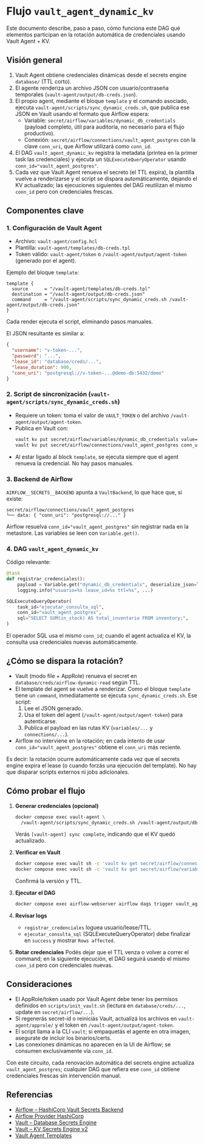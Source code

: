 # Flujo `vault_agent_dynamic_kv`

Este documento describe, paso a paso, cómo funciona este DAG qué elementos participan en la rotación automática de credenciales usando Vault Agent + KV.

## Visión general

1. Vault Agent obtiene credenciales dinámicas desde el secrets engine `database/` (TTL corto).
2. El agente renderiza un archivo JSON con usuario/contraseña temporales (`vault-agent/output/db-creds.json`).
3. El propio agent, mediante el bloque `template` y el comando asociado, ejecuta `vault-agent/scripts/sync_dynamic_creds.sh`, que publica ese JSON en Vault usando el formato que Airflow espera:
   - Variable: `secret/airflow/variables/dynamic_db_credentials` (payload completo, útil para auditoría, no necesario para el flujo productivo).
   - Conexión: `secret/airflow/connections/vault_agent_postgres` con la clave `conn_uri`, que Airflow utilizará como `conn_id`.
4. El DAG `vault_agent_dynamic_kv` registra la metadata (printea en la primer task las credenciales) y ejecuta un `SQLExecuteQueryOperator` usando `conn_id="vault_agent_postgres"`.
5. Cada vez que Vault Agent renueva el secreto (el TTL expira), la plantilla vuelve a renderizarse y el script se dispara automáticamente, dejando el KV actualizado; las ejecuciones siguientes del DAG reutilizan el mismo `conn_id` pero con credenciales frescas.

## Componentes clave

### 1. Configuración de Vault Agent

- Archivo: `vault-agent/config.hcl`
- Plantilla: `vault-agent/templates/db-creds.tpl`
- Token válido: `vault-agent/token` o `/vault-agent/output/agent-token` (generado por el agent).

Ejemplo del bloque `template`:
```hcl
template {
  source      = "/vault-agent/templates/db-creds.tpl"
  destination = "/vault-agent/output/db-creds.json"
  command     = "/vault-agent/scripts/sync_dynamic_creds.sh /vault-agent/output/db-creds.json"
}
```
Cada render ejecuta el script, eliminando pasos manuales.

El JSON resultante es similar a:
```json
{
  "username": "v-token-...",
  "password": "...",
  "lease_id": "database/creds/...",
  "lease_duration": 900,
  "conn_uri": "postgresql://v-token-...@demo-db:5432/demo"
}
```

### 2. Script de sincronización (`vault-agent/scripts/sync_dynamic_creds.sh`)

- Requiere un token: toma el valor de `VAULT_TOKEN` o del archivo `/vault-agent/output/agent-token`.
- Publica en Vault con:
  ```bash
  vault kv put secret/airflow/variables/dynamic_db_credentials value=@<json>
  vault kv put secret/airflow/connections/vault_agent_postgres conn_uri="${CONN_URI}"
  ```
- Al estar ligado al block `template`, se ejecuta siempre que el agent renueva la credencial. No hay pasos manuales.

### 3. Backend de Airflow

`AIRFLOW__SECRETS__BACKEND` apunta a `VaultBackend`, lo que hace que, si existe:
```
secret/airflow/connections/vault_agent_postgres
└── data: { "conn_uri": "postgresql://..." }
```
Airflow resuelva `conn_id="vault_agent_postgres"` sin registrar nada en la metastore. Las variables se leen con `Variable.get()`.

### 4. DAG `vault_agent_dynamic_kv`

Código relevante:
```python
@task
def registrar_credenciales():
    payload = Variable.get("dynamic_db_credentials", deserialize_json=True)
    logging.info("usuario=%s lease_id=%s ttl=%s", ...)

SQLExecuteQueryOperator(
    task_id="ejecutar_consulta_sql",
    conn_id="vault_agent_postgres",
    sql="SELECT SUM(in_stock) AS total_inventario FROM inventory;",
)
```
El operador SQL usa el mismo `conn_id`; cuando el agent actualiza el KV, la consulta usa credenciales nuevas automáticamente.

## ¿Cómo se dispara la rotación?

- Vault (modo file + AppRole) renueva el secret en `database/creds/airflow-dynamic-read` según TTL.
- El template del agent se vuelve a renderizar. Como el bloque `template` tiene un `command`, inmediatamente se ejecuta `sync_dynamic_creds.sh`. Ese script:
  1. Lee el JSON generado.
  2. Usa el token del agent (`/vault-agent/output/agent-token`) para autenticarse.
  3. Publica el payload en las rutas KV (`variables/...` y `connections/...`).
- Airflow no interviene en la rotación; en cada intento de usar `conn_id="vault_agent_postgres"` obtiene el `conn_uri` más reciente.

Es decir: la rotación ocurre automáticamente cada vez que el secrets engine expira el lease (o cuando forzás una ejecución del template). No hay que disparar scripts externos ni jobs adicionales.

## Cómo probar el flujo

1. **Generar credenciales (opcional)**
   ```bash
   docker compose exec vault-agent \
     /vault-agent/scripts/sync_dynamic_creds.sh /vault-agent/output/db-creds.json
   ```
   Verás `[vault-agent] sync complete`, indicando que el KV quedó actualizado.

2. **Verificar en Vault**
   ```bash
   docker compose exec vault sh -c 'vault kv get secret/airflow/connections/vault_agent_postgres'
   docker compose exec vault sh -c 'vault kv get secret/airflow/variables/dynamic_db_credentials'
   ```
   Confirmá la versión y TTL.

3. **Ejecutar el DAG**
   ```bash
   docker compose exec airflow-webserver airflow dags trigger vault_agent_dynamic_kv
   ```

4. **Revisar logs**
   - `registrar_credenciales` loguea usuario/lease/TTL.
   - `ejecutar_consulta_sql` (SQLExecuteQueryOperator) debe finalizar en `success` y mostrar `Rows affected`.

5. **Rotar credenciales**
   Podés dejar que el TTL venza o volver a correr el command; en la siguiente ejecución, el DAG seguirá usando el mismo `conn_id` pero con credenciales nuevas.

## Consideraciones

- El AppRole/token usado por Vault Agent debe tener los permisos definidos en `scripts/init_vault.sh` (lectura en `database/creds/...`, update en `secret/airflow/...`).
- Si regenerás secret-id o reiniciás Vault, actualizá los archivos en `vault-agent/approle/` y el token en `/vault-agent/output/agent-token`.
- El script llama a la CLI `vault`; si empaquetás el agente en otra imagen, asegurate de incluir los binarios/certs.
- Las conexiones dinámicas no aparecen en la UI de Airflow; se consumen exclusivamente vía `conn_id`.

Con este circuito, cada renovación automática del secrets engine actualiza `vault_agent_postgres`; cualquier DAG que refiera ese `conn_id` obtiene credenciales frescas sin intervención manual.

## Referencias

- [Airflow – HashiCorp Vault Secrets Backend](https://airflow.apache.org/docs/apache-airflow-providers-hashicorp/stable/secrets-backends/hashicorp-vault.html)
- [Airflow Provider HashiCorp](https://airflow.apache.org/docs/apache-airflow-providers-hashicorp/stable/index.html)
- [Vault – Database Secrets Engine](https://developer.hashicorp.com/vault/docs/secrets/databases)
- [Vault – KV Secrets Engine v2](https://developer.hashicorp.com/vault/docs/secrets/kv/kv-v2)
- [Vault Agent Templates](https://developer.hashicorp.com/vault/docs/agent-and-proxy/agent/template)


